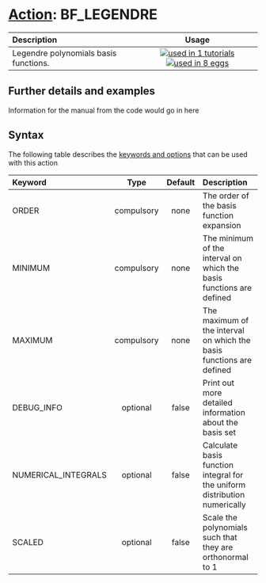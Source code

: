 # [Action](actions.md): BF_LEGENDRE

| Description    | Usage |
|:--------|:--------:|
| Legendre polynomials basis functions. | [![used in 1 tutorials](https://img.shields.io/badge/tutorials-1-green.svg)](https://www.plumed-tutorials.org/browse.html?search=BF_LEGENDRE)[![used in 8 eggs](https://img.shields.io/badge/nest-8-green.svg)](https://www.plumed-nest.org/browse.html?search=BF_LEGENDRE) | 

## Further details and examples 
Information for the manual from the code would go in here 
## Syntax 
The following table describes the [keywords and options](parsing.md) that can be used with this action 

| Keyword | Type | Default | Description |
|:-------|:----:|:-------:|:-----------|
| ORDER | compulsory | none | The order of the basis function expansion |
| MINIMUM | compulsory | none | The minimum of the interval on which the basis functions are defined |
| MAXIMUM | compulsory | none | The maximum of the interval on which the basis functions are defined |
| DEBUG_INFO | optional | false |  Print out more detailed information about the basis set |
| NUMERICAL_INTEGRALS | optional | false |  Calculate basis function integral for the uniform distribution numerically |
| SCALED | optional | false |  Scale the polynomials such that they are orthonormal to 1 |
